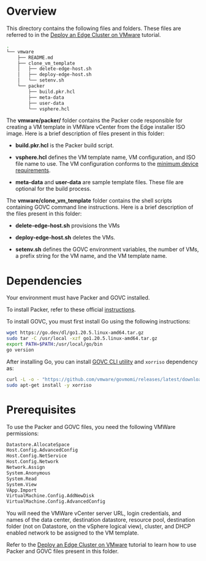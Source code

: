 # Overview
This directory contains the following files and folders. These files are referred to in the [Deploy an Edge Cluster on VMware](https://docs.spectrocloud.com/clusters/edge/deploy-cluster) tutorial. 

```bash
.
└── vmware
    ├── README.md
    ├── clone_vm_template
    │   ├── delete-edge-host.sh
    │   ├── deploy-edge-host.sh
    │   └── setenv.sh
    └── packer
        ├── build.pkr.hcl
        ├── meta-data
        ├── user-data
        └── vsphere.hcl
```


The **vmware/packer/** folder contains the Packer code responsible for creating a VM template in VMWare vCenter from the Edge installer ISO image. Here is a brief description of files present in this folder:

- **build.pkr.hcl** is the Packer build script. 

- **vsphere.hcl** defines the VM template name, VM configuration, and ISO file name to use. The VM configuration conforms to the [minimum device requirements](https://docs.spectrocloud.com/clusters/edge/architecture/#minimumdevicerequirements).

- **meta-data** and **user-data** are sample template files. These file are optional for the build process.


The **vmware/clone_vm_template** folder contains the shell scripts containing GOVC command line instructions. Here is a brief description of the files present in this folder:

- **delete-edge-host.sh** provisions the VMs

- **deploy-edge-host.sh** deletes the VMs.

- **setenv.sh** defines the GOVC environment variables, the number of VMs, a prefix string for the VM name, and the VM template name. 

# Dependencies
Your environment must have Packer and GOVC installed. 

To install Packer, refer to these official [instructions](https://developer.hashicorp.com/packer/tutorials/docker-get-started/get-started-install-cli). 

To install GOVC, you must first install Go using the following instructions:
```bash
wget https://go.dev/dl/go1.20.5.linux-amd64.tar.gz
sudo tar -C /usr/local -xzf go1.20.5.linux-amd64.tar.gz
export PATH=$PATH:/usr/local/go/bin
go version
```
After installing Go, you can install [GOVC CLI utility](https://github.com/vmware/govmomi/tree/main/govc) and `xorriso` dependency as:
```bash
curl -L -o - "https://github.com/vmware/govmomi/releases/latest/download/govc_$(uname -s)_$(uname -m).tar.gz" | tar -C /usr/local/bin -xvzf - govc
sudo apt-get install -y xorriso
```


# Prerequisites
To use the Packer and GOVC files, you need the following VMWare permissions:

```bash
Datastore.AllocateSpace
Host.Config.AdvancedConfig
Host.Config.NetService
Host.Config.Network
Network.Assign
System.Anonymous
System.Read
System.View
VApp.Import
VirtualMachine.Config.AddNewDisk
VirtualMachine.Config.AdvancedConfig
```

You will need the VMWare vCenter server URL, login credentials, and names of the data center, destination datastore, resource pool, destination folder (not on Datastore, on the vSphere logical view), cluster, and DHCP enabled network to be assigned to the VM template.


Refer to the [Deploy an Edge Cluster on VMware](https://docs.spectrocloud.com/clusters/edge/deploy-cluster) tutorial to learn how to use Packer and GOVC files present in this folder. 